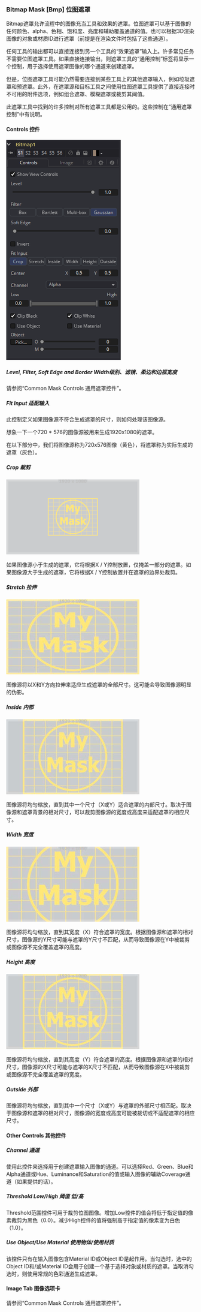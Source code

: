 ### Bitmap Mask [Bmp] 位图遮罩

Bitmap遮罩允许流程中的图像充当工具和效果的遮罩。位图遮罩可以基于图像的任何颜色、alpha、色相、饱和度、亮度和辅助覆盖通道的值。也可以根据3D渲染图像的对象或材质ID进行遮罩（前提是在渲染文件时包括了这些通道）。

任何工具的输出都可以直接连接到另一个工具的“效果遮罩”输入上。许多常见任务不需要位图遮罩工具。如果直接连接输出，则遮罩工具的“通用控制”标签将显示一个控制，用于选择使用遮罩图像的哪个通道来创建遮罩。

但是，位图遮罩工具可能仍然需要连接到某些工具上的其他遮罩输入，例如垃圾遮罩和预遮罩。此外，在遮罩源和目标工具之间使用位图遮罩工具提供了直接连接时不可用的附件选项，例如组合遮罩、模糊遮罩或裁剪其阈值。

此遮罩工具中找到的许多控制对所有遮罩工具都是公用的。这些控制在“通用遮罩控制”中有说明。

#### Controls 控件

![Bmp_Controls](images/Bmp_Controls.png)

##### Level, Filter, Soft Edge and Border Width级别、滤镜、柔边和边框宽度

请参阅“Common Mask Controls 通用遮罩控件”。

##### Fit Input 适配输入

此控制定义如果图像源不符合生成遮罩的尺寸，则如何处理该图像源。

想象一下一个720 * 576的图像源被用来生成1920x1080的遮罩。

在以下部分中，我们将图像源称为720x576图像（黄色），将遮罩称为实际生成的遮罩（灰色）。

##### Crop 裁剪

![Bmp_Crop](images/Bmp_Crop.png)

如果图像源小于生成的遮罩，它将根据X / Y控制放置，仅掩盖一部分的遮罩。如果图像源大于生成的遮罩，它将根据X / Y控制放置并在遮罩的边界处裁剪。

##### Stretch 拉伸

![Bmp_Stretch](images/Bmp_Stretch.jpg)

图像源将以X和Y方向拉伸来适应生成遮罩的全部尺寸。这可能会导致图像源明显的伪影。

##### Inside 内部

![Bmp_Inside](images/Bmp_Inside.jpg)

图像源将均匀缩放，直到其中一个尺寸（X或Y）适合遮罩的内部尺寸。取决于图像源和遮罩背景的相对尺寸，可以裁剪图像源的宽度或高度来适配遮罩的相应尺寸。

##### Width 宽度

![Bmp_Width](images/Bmp_Width.jpg)

图像源将均匀缩放，直到其宽度（X）符合遮罩的宽度。根据图像源和遮罩的相对尺寸，图像源的Y尺寸可能与遮罩的Y尺寸不匹配，从而导致图像源在Y中被裁剪或图像源不完全覆盖遮罩的高度。

##### Height 高度

![Bmp_Height](images/Bmp_Height.jpg)

图像源将均匀缩放，直到其高度（Y）符合遮罩的高度。根据图像源和遮罩的相对尺寸，图像源的X尺寸可能与遮罩的X尺寸不匹配，从而导致图像源在X中被裁剪或图像源不完全覆盖遮罩的宽度。

##### Outside 外部

图像源将均匀缩放，直到其中一个尺寸（X或Y）与遮罩的外部尺寸相匹配。取决于图像源和遮罩的相对尺寸，图像源的宽度或高度可能被裁切或不适配遮罩的相应尺寸。

#### Other Controls 其他控件

##### Channel 通道

使用此控件来选择用于创建遮罩输入图像的通道。可以选择Red、Green、Blue和Alpha通道或Hue、Luminance和Saturation的值或输入图像的辅助Coverage通道（如果提供的话）。

##### Threshold Low/High 阈值 低/高

Threshold范围控件可用于裁剪位图图像。增加Low控件的值会将低于指定值的像素裁剪为黑色（0.0）。减少High控件的值将强制高于指定值的像素变为白色（1.0）。

##### Use Object/Use Material 使用物体/使用材质

该控件只有在输入图像包含Material ID或Object ID是起作用。当勾选时，选中的Object ID和/或Material ID会用于创建一个基于选择对象或材质的遮罩。当取消勾选时，则使用常规的色彩通道生成遮罩。

#### Image Tab 图像选项卡

请参阅“Common Mask Controls 通用遮罩控件”。